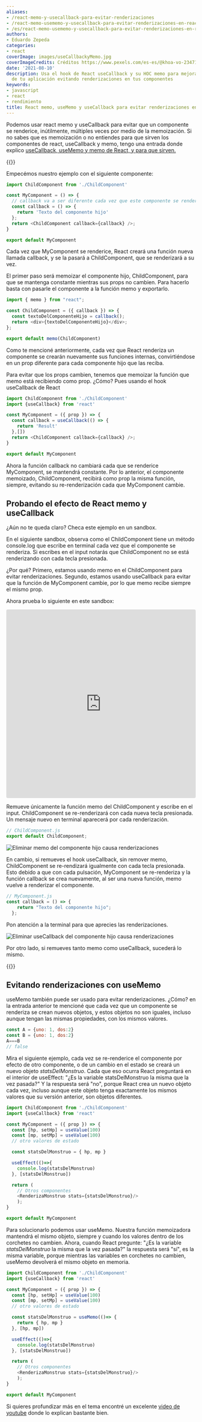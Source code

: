```yaml
---
aliases:
- /react-memo-y-usecallback-para-evitar-renderizaciones
- /react-memo-usememo-y-usecallback-para-evitar-renderizaciones-en-react
- /es/react-memo-usememo-y-usecallback-para-evitar-renderizaciones-en-react/
authors:
- Eduardo Zepeda
categories:
- react
coverImage: images/useCallbackyMemo.jpg
coverImageCredits: Créditos https://www.pexels.com/es-es/@khoa-vo-2347168/
date: '2021-08-10'
description: Usa el hook de React useCallback y su HOC memo para mejorar el rendimiento
  de tu aplicación evitando renderizaciones en tus componentes
keywords:
- javascript
- react
- rendimiento
title: React memo, useMemo y useCallback para evitar renderizaciones en React
---
```


Podemos usar react memo y useCallback para evitar que un componente se renderice, inútilmente, múltiples veces por medio de la memoización. Si no sabes que es memoización o no entiendes para que sirven los componentes de react, useCallback y memo, tengo una entrada donde explico [useCallback, useMemo y memo de React, y para que sirven.](/es/react/react-usecallback-usememo-y-memo-diferencias-y-usos/)

{{<box message="A partir de React 19 todos estos hooks quedan obsoletos, por lo que solamente utiliza este post a manera de referencia para versiones legacy de React, por favor no implementes estos hooks en tu aplicación" type="error">}}

Empecémos nuestro ejemplo con el siguiente componente:

```javascript
import ChildComponent from './ChildComponent'

const MyComponent = () => {
  // callback va a ser diferente cada vez que este componente se renderice
  const callback = () => {
    return 'Texto del componente hijo'
  };
  return <ChildComponent callback={callback} />;
}

export default MyComponent
```

Cada vez que MyComponent se renderice, React creará una función nueva llamada callback, y se la pasará a ChildComponent, que se renderizará a su vez.

El primer paso será memoizar el componente hijo, ChildComponent, para que se mantenga constante mientras sus props no cambien. Para hacerlo basta con pasarle el componente a la función memo y exportarlo.

```javascript
import { memo } from "react";

const ChildComponent = ({ callback }) => {
  const textoDelComponenteHijo = callback();
  return <div>{textoDelComponenteHijo}</div>;
};

export default memo(ChildComponent)
```

Como te mencioné anteriormente, cada vez que React renderiza un componente se crearán nuevamente sus funciones internas, convirtiéndose en un prop diferente para cada componente hijo que las reciba.

Para evitar que los props cambien, tenemos que memoizar la función que memo está recibiendo como prop. ¿Cómo? Pues usando el hook useCallback de React

```javascript
import ChildComponent from './ChildComponent'
import {useCallback} from 'react'

const MyComponent = ({ prop }) => {
  const callback = useCallback(() => {
    return 'Result'
  },[])
  return <ChildComponent callback={callback} />;
}

export default MyComponent
```

Ahora la función callback no cambiará cada que se renderice MyComponent, se mantendrá constante. Por lo anterior, el componente memoizado, ChildComponent, recibirá como prop la misma función, siempre, evitando su re-renderización cada que MyComponent cambie.

## Probando el efecto de React memo y useCallback

¿Aún no te queda claro? Checa este ejemplo en un sandbox.

En el siguiente sandbox, observa como el ChildComponent tiene un método console.log que escribe en terminal cada vez que el componente se renderiza. Si escribes en el input notarás que ChildComponent no se está renderizando con cada tecla presionada.

¿Por qué? Primero, estamos usando memo en el ChildComponent para evitar renderizaciones. Segundo, estamos usando useCallback para evitar que la función de MyComponent cambie, por lo que memo recibe siempre el mismo prop.

Ahora prueba lo siguiente en este sandbox:

<iframe src="https://codesandbox.io/embed/sad-almeida-17zgt?autoresize=1&amp;expanddevtools=1&amp;fontsize=14&amp;module=%2Fsrc%2FChildComponent.js&amp;moduleview=1&amp;theme=dark" style="width:100%; height:500px; border:0; border-radius: 4px; overflow:hidden;" title="sad-almeida-17zgt" allow="accelerometer; ambient-light-sensor; camera; encrypted-media; geolocation; gyroscope; hid; microphone; midi; payment; usb; vr; xr-spatial-tracking" sandbox="allow-forms allow-modals allow-popups allow-presentation allow-same-origin allow-scripts"></iframe>

Remueve únicamente la función memo del ChildComponent y escribe en el input. ChildComponent se re-renderizará con cada nueva tecla presionada. Un mensaje nuevo en terminal aparecerá por cada renderización.

```javascript
// ChildComponent.js
export default ChildComponent;
```

![Eliminar memo del componente hijo causa renderizaciones](images/eliminandoMemo.gif)

En cambio, si remueves el hook useCallback, sin remover memo, ChildComponent se re-rendizará igualmente con cada tecla presionada. Esto debido a que con cada pulsación, MyComponent se re-renderiza y la función callback se crea nuevamente, al ser una nueva función, memo vuelve a renderizar el componente.

```javascript
// MyComponent.js
const callback = () => {
    return "Texto del componente hijo";
  };
```

Pon atención a la terminal para que aprecies las renderizaciones.

![Eliminar useCallback del componente hijo causa renderizaciones](images/eliminandoUseCallback.gif)

Por otro lado, si remueves tanto memo como useCallback, sucederá lo mismo.

{{<ad>}}

## Evitando renderizaciones con useMemo

useMemo también puede ser usado para evitar renderizaciones. ¿Cómo? en la entrada anterior te mencioné que cada vez que un componente se renderiza se crean nuevos objetos, y estos objetos no son iguales, incluso aunque tengan las mismas propiedades, con los mismos valores.

```javascript
const A = {uno: 1, dos:2}
const B = {uno: 1, dos:2}
A===B
// false
```

Mira el siguiente ejemplo, cada vez se re-renderice el componente por efecto de otro componente, o de un cambio en el estado se creará un nuevo objeto *statsDelMonstruo*. Cada  que eso ocurra React preguntará en el interior de useEffect: "¿Es la variable statsDelMonstruo la misma que la vez pasada?" Y la respuesta será "no", porque React crea un nuevo objeto cada vez, incluso aunque este objeto tenga exactamente los mismos valores que su versión anterior, son objetos diferentes.

```javascript
import ChildComponent from './ChildComponent'
import {useCallback} from 'react'

const MyComponent = ({ prop }) => {
  const [hp, setHp] = useValue(100)
  const [mp, setMp] = useValue(100)
  // otro valores de estado

  const statsDelMonstruo = { hp, mp }

  useEffect(()=>{
    console.log(statsDelMonstruo)
  }, [statsDelMonstruo])

  return (
    // Otros componentes
    <RenderizaMonstruo stats={statsDelMonstruo}/>
    );
}

export default MyComponent
```

Para solucionarlo podemos usar useMemo. Nuestra función memoizadora mantendrá el mismo objeto, siempre y cuando los valores dentro de los corchetes no cambien. Ahora, cuando React pregunte: "¿Es la variable *statsDelMonstruo* la misma que la vez pasada?" la respuesta será "sí", es la misma variable, porque mientras las variables en corchetes no cambien, useMemo devolverá el mismo objeto en memoria.

```javascript
import ChildComponent from './ChildComponent'
import {useCallback} from 'react'

const MyComponent = ({ prop }) => {
  const [hp, setHp] = useValue(100)
  const [mp, setMp] = useValue(100)
  // otro valores de estado

  const statsDelMonstruo = useMemo(()=> {
    return { hp, mp }
  }, [hp, mp])

  useEffect(()=>{
    console.log(statsDelMonstruo)
  }, [statsDelMonstruo])

  return (
    // Otros componentes
    <RenderizaMonstruo stats={statsDelMonstruo}/>
    );
}

export default MyComponent
```

Si quieres profundizar más en el tema encontré un excelente [video de youtube](https://www.youtube.com/watch?v=uojLJFt9SzY) donde lo explican bastante bien.